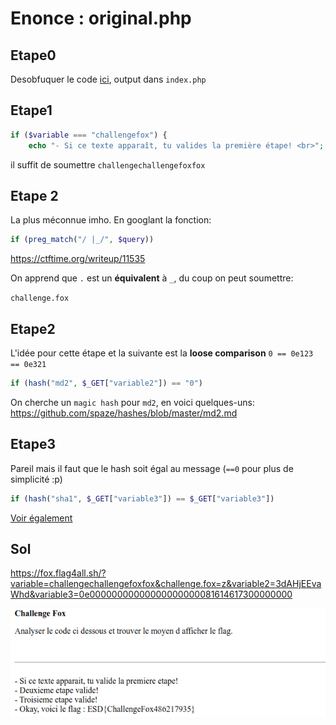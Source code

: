 # Enonce : original.php

## Etape0

Desobfuquer le code [ici](https://www.unphp.net/), output dans `index.php`

## Etape1

```php
if ($variable === "challengefox") {
    echo "- Si ce texte apparaît, tu valides la première étape! <br>";
```

il suffit de soumettre `challengechallengefoxfox`

## Etape 2

La plus méconnue imho. En googlant la fonction:

```php
if (preg_match("/ |_/", $query))
```

https://ctftime.org/writeup/11535

On apprend que `.` est un **équivalent** à `_`, du coup on peut soumettre:

`challenge.fox`

## Etape2

L'idée pour cette étape et la suivante est la **loose comparison** `0 == 0e123 == 0e321`

```php
if (hash("md2", $_GET["variable2"]) == "0")
```

On cherche un `magic hash` pour `md2`, en voici quelques-uns: https://github.com/spaze/hashes/blob/master/md2.md

## Etape3

Pareil mais il faut que le hash soit égal au message (`==0` pour plus de simplicité :p)

```php
if (hash("sha1", $_GET["variable3"]) == $_GET["variable3"])
```

[Voir également](https://github.com/spaze/hashes/blob/master/sha1.md)

## Sol

https://fox.flag4all.sh/?variable=challengechallengefoxfox&challenge.fox=z&variable2=3dAHjEEvaWhd&variable3=0e00000000000000000000081614617300000000

![](./flag.png)
